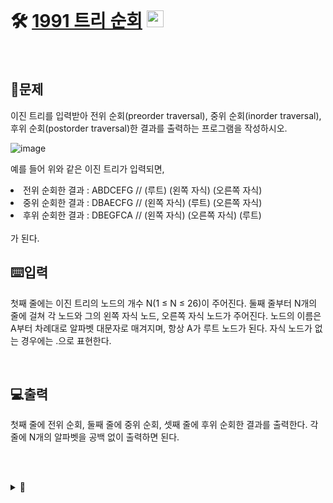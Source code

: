 <br>

# 🛠️ [1991 트리 순회](http://www.acmicpc.net/problem/1991) <img height="27px" width="27px" src="https://static.solved.ac/tier_small/10.svg"/>

<br>

## 📖문제
이진 트리를 입력받아 전위 순회(preorder traversal), 중위 순회(inorder traversal), 후위 순회(postorder traversal)한 결과를 출력하는 프로그램을 작성하시오.

![image](https://github.com/user-attachments/assets/7f0dcbf2-174b-461f-8470-56b4135500c6)

예를 들어 위와 같은 이진 트리가 입력되면,
<li> 전위 순회한 결과 : ABDCEFG // (루트) (왼쪽 자식) (오른쪽 자식) </li>
<li> 중위 순회한 결과 : DBAECFG // (왼쪽 자식) (루트) (오른쪽 자식) </li>
<li> 후위 순회한 결과 : DBEGFCA // (왼쪽 자식) (오른쪽 자식) (루트) </li> <br>
가 된다.

<br>

## ⌨️입력
첫째 줄에는 이진 트리의 노드의 개수 N(1 ≤ N ≤ 26)이 주어진다. 둘째 줄부터 N개의 줄에 걸쳐 각 노드와 그의 왼쪽 자식 노드, 오른쪽 자식 노드가 주어진다. 노드의 이름은 A부터 차례대로 알파벳 대문자로 매겨지며, 항상 A가 루트 노드가 된다. 자식 노드가 없는 경우에는 .으로 표현한다.

<br>

## 💻출력
첫째 줄에 전위 순회, 둘째 줄에 중위 순회, 셋째 줄에 후위 순회한 결과를 출력한다. 각 줄에 N개의 알파벳을 공백 없이 출력하면 된다.

<br><br>

<details>
  <summary>🎈</summary>
  <br>

함수 내에서 전역 변수 사용 시

``` python
def pre_order(node, list):                  
    global result                           
    result = result + node

   ...중략...
```

위와 같이 <code>global</code> 사용

  
</details>

<br><br>
